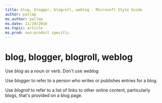 ```yaml
---
title: blog, blogger, blogroll, weblog - Microsoft Style Guide
author: pallep
ms.author: pallep
ms.date: 11/19/2016
ms.topic: article
ms.prod: non-product specific
---
```


# blog, blogger, blogroll, weblog

Use *blog* as a noun or verb. Don't use *weblog.* 

Use *blogger* to refer to a person who writes or publishes entries for a blog.

Use *blogroll* to refer to a list of links to other online content, particularly blogs, that's provided on a blog page. 
